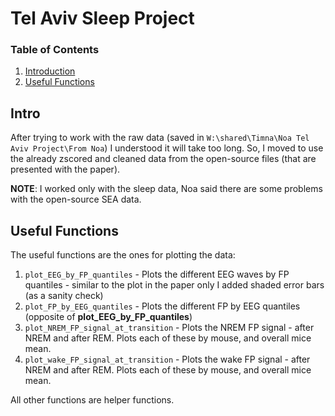 # Tel Aviv Sleep Project

### Table of Contents
1. [Introduction](https://github.com/TimnaKleinman/Citri-Lab-Sleep#intro)
2. [Useful Functions](#useful-functions)


## Intro
After trying to work with the raw data (saved in `W:\shared\Timna\Noa Tel Aviv Project\From Noa`) I understood it will take too long. So, I moved to use the already zscored and cleaned data from the open-source files (that are presented with the paper).

**NOTE**: I worked only with the sleep data, Noa said there are some problems with the open-source SEA data.

## Useful Functions
The useful functions are the ones for plotting the data:
1. `plot_EEG_by_FP_quantiles` - Plots the different EEG waves by FP quantiles - similar to the plot in the paper only I added shaded error bars (as a sanity check)
2. `plot_FP_by_EEG_quantiles` - Plots the different FP by EEG quantiles (opposite of **plot_EEG_by_FP_quantiles**)
3. `plot_NREM_FP_signal_at_transition` - Plots the NREM FP signal - after NREM and after REM. Plots each of these by mouse, and overall mice mean.
4. `plot_wake_FP_signal_at_transition` - Plots the wake FP signal - after NREM and after REM. Plots each of these by mouse, and overall mice mean.


All other functions are helper functions.

